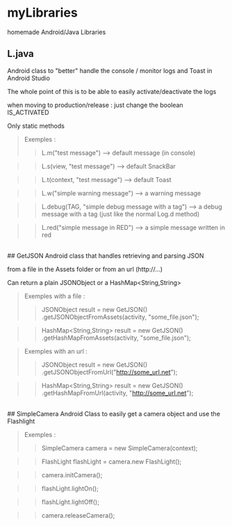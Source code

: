# myLibraries
homemade Android/Java Libraries


## L.java
Android class to "better" handle the console / monitor logs and Toast in Android Studio

The whole point of this is to be able to easily activate/deactivate the logs 

when moving to production/release : just change the boolean IS_ACTIVATED

Only static methods

> Exemples : 
>> L.m("test message") --> default message (in console)

>> L.s(view, "test message") --> default SnackBar

>> L.t(context, "test message") --> default Toast

>> L.w("simple warning message") --> a warning message

>> L.debug(TAG, "simple debug message with a tag") --> a debug message with a tag (just like the normal Log.d method)

>> L.red("simple message in RED") --> a simple message written in red


<br>
## GetJSON
Android class that handles retrieving and parsing JSON

 from a file  in the Assets folder or from an url (http://...)

Can return a plain JSONObject or a HashMap\<String,String>


> Exemples with a file : 
>> JSONObject result = new GetJSON()
				.getJSONObjectFromAssets(activity, "some_file.json");
				
>> HashMap\<String,String> result = new GetJSON()
				.getHashMapFromAssets(activity, "some_file.json");
				
> Exemples with an url : 
>> JSONObject result = new GetJSON()
				.getJSONObjectFromUrl("http://some_url.net");
				
>> HashMap\<String,String> result = new GetJSON()
				.getHashMapFromUrl(activity, "http://some_url.net");
				
<br>
## SimpleCamera
Android Class to easily get a camera object and
use the Flashlight


> Exemples : 
>> 
>> SimpleCamera camera = new SimpleCamera(context);

>> FlashLight flashLight = camera.new FlashLight();

>> camera.initCamera();

>> flashLight.lightOn();

>> flashLight.lightOff();

>>camera.releaseCamera();
